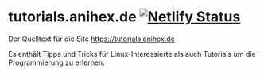 # tutorials.anihex.de [![Netlify Status](https://api.netlify.com/api/v1/badges/db587160-5217-49b9-968c-5c43adf8e389/deploy-status)](https://app.netlify.com/sites/anihextutorials/deploys)

Der Quelltext für die Site https://tutorials.anihex.de

Es enthält Tipps und Tricks für Linux-Interessierte als auch Tutorials um die Programmierung zu erlernen.
